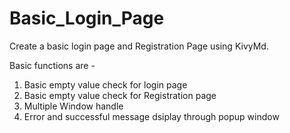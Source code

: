 # Basic_Login_Page
Create a basic login page and Registration Page using KivyMd.

Basic functions are - 
1. Basic empty value check for login page
2. Basic empty value check for Registration page
3. Multiple Window handle
4. Error and successful message dsiplay through popup window
